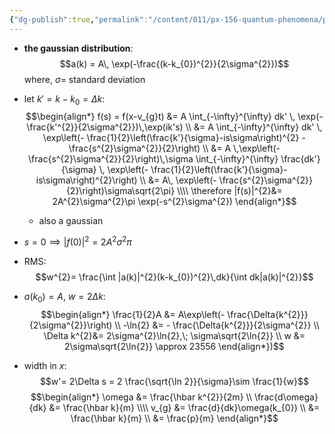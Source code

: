```yaml
---
{"dg-publish":true,"permalink":"/content/011/px-156-quantum-phenomena/px-156-a-quantum-phenomena/px-156-c-quantum-mechanics/px-156-c4-gaussian-distribution/","created":"2024-11-25T10:50:32.000+00:00","updated":"2024-11-26T20:02:02.016+00:00"}
---
```



- **the gaussian distribution**: 
$$a(k) = A\, \exp(-\frac{(k-k_{0})^{2}}{2\sigma^{2}})$$
	where, $\sigma=$ standard deviation
- let $k' = k-k_{0} = \Delta k:$ 
$$\begin{align*}
	f(s) = f(x-v_{g}t) &= A \int_{-\infty}^{\infty} dk' \, \exp(- \frac{k'^{2}}{2\sigma^{2}})\,\exp(ik's) \\
	&= A \int_{-\infty}^{\infty} dk' \, \exp\left(- \frac{1}{2}\left(\frac{k'}{\sigma}-is\sigma\right)^{2} - \frac{s^{2}\sigma^{2}}{2}\right) \\
	&= A \,\exp\left(- \frac{s^{2}\sigma^{2}}{2}\right)\,\sigma \int_{-\infty}^{\infty} \frac{dk'}{\sigma} \, \exp\left(- \frac{1}{2}\left(\frac{k'}{\sigma}-is\sigma\right)^{2}\right) \\
	&= A\, \exp\left(- \frac{s^{2}\sigma^{2}}{2}\right)\sigma\sqrt{2\pi} \\\\
	\therefore |f(s)|^{2}&= 2A^{2}\sigma^{2}\pi \exp(-s^{2}\sigma^{2})
\end{align*}$$
	- also a gaussian
- $s=0 \implies |f(0)|^{2}= 2A^{2}\sigma^{2}\pi$

- RMS: 
$$w^{2}= \frac{\int |a(k)|^{2}(k-k_{0})^{2}\,dk}{\int dk|a(k)|^{2}}$$
- $a(k_{0})=A$, $w=2\Delta k:$ 
$$\begin{align*}
	\frac{1}{2}A &= A\exp\left(- \frac{\Delta{k^{2}}}{2\sigma^{2}}\right) \\
	-\ln{2} &= - \frac{\Delta{k^{2}}}{2\sigma^{2}} \\
	\Delta k^{2}&= 2\sigma^{2}\ln{2},\; \sigma\sqrt{2\ln{2}} \\
	w &= 2\sigma\sqrt{2\ln{2}} \approx 23556
\end{align*})$$
- width in $x:$ 
$$w'= 2\Delta s = 2 \frac{\sqrt{\ln 2}}{\sigma}\sim \frac{1}{w}$$
$$\begin{align*}
	\omega &= \frac{\hbar k^{2}}{2m} \\
	\frac{d\omega}{dk} &= \frac{\hbar k}{m} \\\\
	v_{g} &= \frac{d}{dk}\omega(k_{0}) \\
	&= \frac{\hbar k}{m} \\
	&= \frac{p}{m}
\end{align*}$$
